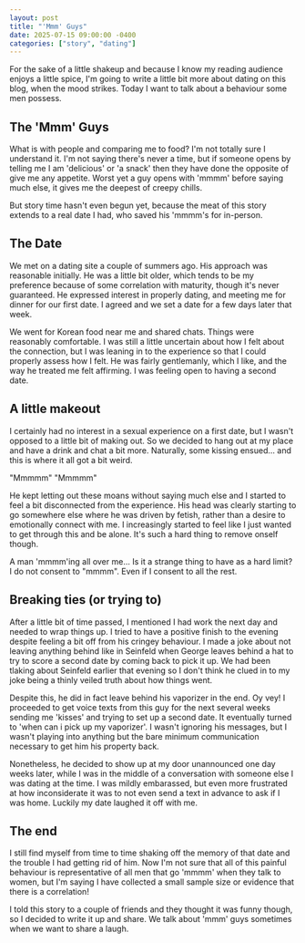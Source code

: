 ```yaml
---
layout: post
title: "'Mmm' Guys"
date: 2025-07-15 09:00:00 -0400
categories: ["story", "dating"]
---
```


For the sake of a little shakeup and because I know my reading audience enjoys a little spice, I'm going to write a little bit more about dating on this blog, when the mood strikes. Today I want to talk about a behaviour some men possess.

## The 'Mmm' Guys

What is with people and comparing me to food? I'm not totally sure I understand it. I'm not saying there's never a time, but if someone opens by telling me I am 'delicious' or 'a snack' then they have done the opposite of give me any appetite. Worst yet a guy opens with 'mmmm' before saying much else, it gives me the deepest of creepy chills.

But story time hasn't even begun yet, because the meat of this story extends to a real date I had, who saved his 'mmmm's for in-person.

## The Date

We met on a dating site a couple of summers ago. His approach was reasonable initially.  He was a little bit older, which tends to be my preference because of some correlation with maturity, though it's never guaranteed. He expressed interest in properly dating, and meeting me for dinner for our first date. I agreed and we set a date for a few days later that week.

We went for Korean food near me and shared chats. Things were reasonably comfortable. I was still a little uncertain about how I felt about the connection, but I was leaning in to the experience so that I could properly assess how I felt. He was fairly gentlemanly, which I like, and the way he treated me felt affirming. I was feeling open to having a second date.

## A little makeout

I certainly had no interest in a sexual experience on a first date, but I wasn't opposed to a little bit of making out. So we decided to hang out at my place and have a drink and chat a bit more. Naturally, some kissing ensued... and this is where it all got a bit weird.

"Mmmmm"
"Mmmmm"

He kept letting out these moans without saying much else and I started to feel a bit disconnected from the experience. His head was clearly starting to go somewhere else where he was driven by fetish, rather than a desire to emotionally connect with me. I increasingly started to feel like I just wanted to get through this and be alone. It's such a hard thing to remove onself though.

A man 'mmmm'ing all over me... Is it a strange thing to have as a hard limit? I do not consent to "mmmm". Even if I consent to all the rest.

## Breaking ties (or trying to)

After a little bit of time passed, I mentioned I had work the next day and needed to wrap things up. I tried to have a positive finish to the evening despite feeling a bit off from his cringey behaviour. I made a joke about not leaving anything behind like in Seinfeld when George leaves behind a hat to try to score a second date by coming back to pick it up. We had been tlaking about Seinfeld earlier that evening so I don't think he clued in to my joke being a thinly veiled truth about how things went.

Despite this, he did in fact leave behind his vaporizer in the end. Oy vey! I proceeded to get voice texts from this guy for the next several weeks sending me 'kisses' and trying to set up a second date. It eventually turned to 'when can i pick up my vaporizer'. I wasn't ignoring his messages, but I wasn't playing into anything but the bare minimum communication necessary to get him his property back.

Nonetheless, he decided to show up at my door unannounced one day weeks later, while I was in the middle of a conversation with someone else I was dating at the time. I was mildly embarassed, but even more frustrated at how inconsiderate it was to not even send a text in advance to ask if I was home. Luckily my date laughed it off with me.

## The end

I still find myself from time to time shaking off the memory of that date and the trouble I had getting rid of him. Now I'm not sure that all of this painful behaviour is representative of all men that go 'mmmm' when they talk to women, but I'm saying I have collected a small sample size or evidence that there is a correlation!

I told this story to a couple of friends and they thought it was funny though, so I decided to write it up and share. We talk about 'mmm' guys sometimes when we want to share a laugh.